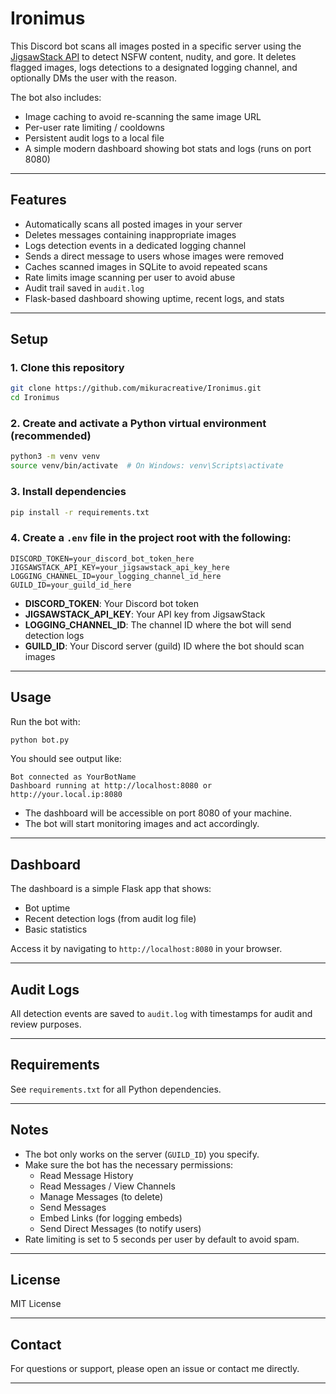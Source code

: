 # Ironimus

This Discord bot scans all images posted in a specific server using the [JigsawStack API](https://jigsawstack.com/) to detect NSFW content, nudity, and gore. It deletes flagged images, logs detections to a designated logging channel, and optionally DMs the user with the reason.

The bot also includes:
- Image caching to avoid re-scanning the same image URL
- Per-user rate limiting / cooldowns
- Persistent audit logs to a local file
- A simple modern dashboard showing bot stats and logs (runs on port 8080)

---

## Features

- Automatically scans all posted images in your server
- Deletes messages containing inappropriate images
- Logs detection events in a dedicated logging channel
- Sends a direct message to users whose images were removed
- Caches scanned images in SQLite to avoid repeated scans
- Rate limits image scanning per user to avoid abuse
- Audit trail saved in `audit.log`
- Flask-based dashboard showing uptime, recent logs, and stats

---

## Setup

### 1. Clone this repository

```bash
git clone https://github.com/mikuracreative/Ironimus.git
cd Ironimus
```

### 2. Create and activate a Python virtual environment (recommended)

```bash
python3 -m venv venv
source venv/bin/activate  # On Windows: venv\Scripts\activate
```

### 3. Install dependencies

```bash
pip install -r requirements.txt
```

### 4. Create a `.env` file in the project root with the following:

```
DISCORD_TOKEN=your_discord_bot_token_here
JIGSAWSTACK_API_KEY=your_jigsawstack_api_key_here
LOGGING_CHANNEL_ID=your_logging_channel_id_here
GUILD_ID=your_guild_id_here
```

- **DISCORD_TOKEN**: Your Discord bot token
- **JIGSAWSTACK_API_KEY**: Your API key from JigsawStack
- **LOGGING_CHANNEL_ID**: The channel ID where the bot will send detection logs
- **GUILD_ID**: Your Discord server (guild) ID where the bot should scan images

---

## Usage

Run the bot with:

```bash
python bot.py
```

You should see output like:

```
Bot connected as YourBotName
Dashboard running at http://localhost:8080 or http://your.local.ip:8080
```

- The dashboard will be accessible on port 8080 of your machine.
- The bot will start monitoring images and act accordingly.

---

## Dashboard

The dashboard is a simple Flask app that shows:

- Bot uptime
- Recent detection logs (from audit log file)
- Basic statistics

Access it by navigating to `http://localhost:8080` in your browser.

---

## Audit Logs

All detection events are saved to `audit.log` with timestamps for audit and review purposes.

---

## Requirements

See `requirements.txt` for all Python dependencies.

---

## Notes

- The bot only works on the server (`GUILD_ID`) you specify.
- Make sure the bot has the necessary permissions:
  - Read Message History
  - Read Messages / View Channels
  - Manage Messages (to delete)
  - Send Messages
  - Embed Links (for logging embeds)
  - Send Direct Messages (to notify users)
- Rate limiting is set to 5 seconds per user by default to avoid spam.

---

## License

MIT License

---

## Contact

For questions or support, please open an issue or contact me directly.

---
